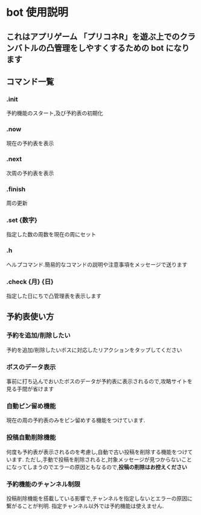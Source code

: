 # bot 使用説明
## これはアプリゲーム 「プリコネR」を遊ぶ上でのクランバトルの凸管理をしやすくするための bot になります
## コマンド一覧
### .init
  予約機能のスタート,及び予約表の初期化
### .now
  現在の予約表を表示
### .next
  次周の予約表を表示
### .finish
  周の更新
### .set {数字}
  指定した数の周数を現在の周にセット
### .h
  ヘルプコマンド.簡易的なコマンドの説明や注意事項をメッセージで送ります
### .check {月} {日}
  指定した日にちで凸管理表を表示します

## 予約表使い方
### 予約を追加/削除したい
  予約を追加/削除したいボスに対応したリアクションをタップしてください
### ボスのデータ表示
  事前に打ち込んでおいたボスのデータが予約表に表示されるので,攻略サイトを見る手間が省けます
### 自動ピン留め機能
  現在の周の予約表のみをピン留めする機能をつけています.
### 投稿自動削除機能
  何度も予約表が表示されるのを考慮し,自動で古い投稿を削除する機能をつけています.
  ただし,手動で投稿を削除されると,対象メッセージが見つからないことになってしまうのでエラーの原因ともなるので,__投稿の削除はお控えください__
### 予約機能のチャンネル制限
  投稿削除機能を搭載している影響で,チャンネルを指定しないとエラーの原因に繋がることが判明.
  指定チャンネル以外では予約機能は使えません.
  